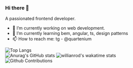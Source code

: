 ### Hi there 👋

A passionated frontend developer.
- 🔭  I’m currently working on web development.
- 🌱 I’m currently learning bem, angular, ts, design patterns
- 📫 How to reach me: tg - @quartenium


![Top Langs](https://github-readme-stats.vercel.app/api/top-langs/?username=anokata&layout=compact&hide=php,java&theme=dark)    
![Anurag's GitHub stats](https://github-readme-stats.vercel.app/api?username=anokata&show_icons=true&theme=dark)
![willianrod's wakatime stats](https://github-readme-stats.vercel.app/api/wakatime?username=anokata&theme=dark&layout=compact)
![Github Contributions](https://github-readme-streak-stats.herokuapp.com/?user=anokata&hide_border=true)



<!--
Here are some ideas to get you started:
- 👯 I’m looking to collaborate on ...
- 🤔 I’m looking for help with ...
- 💬 Ask me about ...
- 😄 Pronouns: ...
- ⚡ Fun fact: ...
-->
